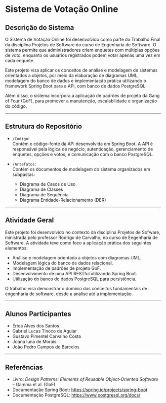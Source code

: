 # Sistema de Votação Online

## Descrição do Sistema

O Sistema de Votação Online foi desenvolvido como parte do Trabalho Final da disciplina Projetos de Software do curso de Engenharia de Software. O sistema permite que administradores criem enquetes com múltiplas opções de voto, enquanto os usuários registrados podem votar apenas uma vez em cada enquete.

Este projeto visa aplicar os conceitos de análise e modelagem de sistemas orientados a objetos, por meio da elaboração de diagramas UML, modelagem do banco de dados e implementação prática utilizando o framework Spring Boot para a API, com banco de dados PostgreSQL.

Além disso, o sistema incorpora a aplicação de padrões de projeto da Gang of Four (GoF), para promover a manutenção, escalabilidade e organização do código.

---

## Estrutura do Repositório

- `/Codigo`:  
  Contém o código-fonte da API desenvolvida em Spring Boot. A API é responsável pela lógica de negócio, autenticação, gerenciamento de enquetes, opções e votos, e comunicação com o banco PostgreSQL.

- `/Artefatos`:  
  Contém os documentos de modelagem do sistema organizados em subpastas:  
  - Diagrama de Casos de Uso  
  - Diagrama de Classes  
  - Diagrama de Sequência  
  - Diagrama Entidade-Relacionamento (DER)

---

## Atividade Geral

Este projeto foi desenvolvido no contexto da disciplina Projetos de Sofware, ministrada pelo professor Rodrigo de Carvalho, no curso de Engenharia de Software. A atividade teve como foco a aplicação prática dos seguintes elementos:

- Análise e modelagem orientada a objetos com diagramas UML.  
- Modelagem lógica do banco de dados relacional.  
- Implementação de padrões de projeto GoF.  
- Desenvolvimento de uma API RESTful utilizando Spring Boot.  
- Utilização do banco de dados PostgreSQL para persistência.

O trabalho visa demonstrar o domínio dos conceitos fundamentais de engenharia de software, desde a análise até a implementação.

---

## Alunos Participantes

* Érica Alves dos Santos
* Gabriel Lucas Tinoco de Aguiar
* Gustavo Pimentel Carvalho Costa
* Joana Iuna de Morais
* João Pedro Campos de Barcelos
  
---

## Referências

- Livro: *Design Patterns: Elements of Reusable Object-Oriented Software* – Gamma et al. (GoF)  
- Documentação Spring Boot: https://spring.io/projects/spring-boot  
- Documentação PostgreSQL: https://www.postgresql.org/docs/
